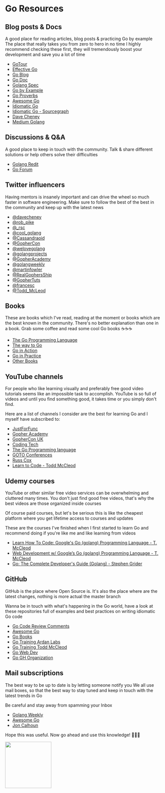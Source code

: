 # Go Resources

## Blog posts & Docs

A good place for reading articles, blog posts & practicing Go by example
The place that really takes you from zero to hero in no time
I highly recommend checking these first, they will tremendously
boost your development and save you a lot of time

- [GoTour](https://tour.golang.org/welcome/1)
- [Effective Go](https://golang.org/doc/effective_go.html)
- [Go Blog](https://blog.golang.org/)
- [Go Doc](https://godoc.org/)
- [Golang Spec](https://golang.org/)
- [Go by Example](https://gobyexample.com/)
- [Go Proverbs](https://go-proverbs.github.io/)
- [Awesome Go](https://github.com/avelino/awesome-go)
- [Idiomatic Go](https://dmitri.shuralyov.com/idiomatic-go)
- [Idiomatic Go - Sourcegraph](https://about.sourcegraph.com/go/idiomatic-go)
- [Dave Cheney](https://dave.cheney.net/)
- [Medium Golang](https://medium.com/search?q=golang)

## Discussions & Q&A

A good place to keep in touch with the community. Talk & share
different solutions or help others solve their difficulties

- [Golang Redit](https://www.reddit.com/r/golang)
- [Go Forum](https://forum.golangbridge.org/)

## Twitter influencers

Having mentors is insanely important and can drive the wheel so much
faster in software engineering. Make sure to follow the best of the
best in the community and keep up with the latest news

- [@davecheney](https://twitter.com/@davecheney)
- [@rob_pike](https://twitter.com/@rob_pike)
- [@_rsc](https://twitter.com/@_rsc)
- [@cool_golang](https://twitter.com/@cool_golang)
- [@Cassandraoid](https://twitter.com/@Cassandraoid)
- [@GopherCon](https://twitter.com/@GopherCon)
- [@welovegolang](https://twitter.com/@welovegolang)
- [@golangprojects](https://twitter.com/@golangprojects)
- [@GopherAcademy](https://twitter.com/@GopherAcademy)
- [@golangweekly](https://twitter.com/@golangweekly)
- [@martinfowler](https://twitter.com/@martinfowler)
- [@RealGophersShip](https://twitter.com/@RealGophersShip)
- [@GopherTuts](https://twitter.com/@GopherTuts)
- [@francesc](https://twitter.com/@francesc)
- [@Todd_McLeod](https://twitter.com/@Todd_McLeod)

## Books

These are books which I've read, reading at the moment or books which
are the best known in the community. There's no better explanation than
one in a book. Grab some coffee and read some cool Go books ☕☕☕

- [The Go Programming Language](https://www.amazon.com/Programming-Language-Addison-Wesley-Professional-Computing/dp/0134190440)
- [The way to Go](https://archive.org/details/TheWayToGo)
- [Go in Action](https://www.amazon.com/Go-Action-William-Kennedy/dp/1617291781)
- [Go in Practice](https://www.amazon.com/gp/product/1633430073/ref=x_gr_w_bb?ie=UTF8&tag=x_gr_w_bb-20&linkCode=as2&camp=1789&creative=9325&creativeASIN=1633430073&SubscriptionId=1MGPYB6YW3HWK55XCGG2)
- [Other Books](https://github.com/golang/go/wiki/Books)

## YouTube channels

For people who like learning visually and preferably free good video
tutorials seems like an impossible task to accomplish. YouTube is
so full of videos and until you find something good, it takes time
or you simply don't find. 

Here are a list of channels I consider are the best for learning Go
and I myself have subscribed to:

- [JustForFunc](https://www.youtube.com/channel/UC_BzFbxG2za3bp5NRRRXJSw)
- [Gopher Academy](https://www.youtube.com/channel/UCx9QVEApa5BKLw9r8cnOFEA/feed)
- [GopherCon UK](https://www.youtube.com/channel/UC9ZNrGdT2aAdrNbX78lbNlQ)
- [Coding Tech](https://www.youtube.com/channel/UCtxCXg-UvSnTKPOzLH4wJaQ)
- [The Go Programming language](https://www.youtube.com/user/gocoding)
- [GOTO Conferences](https://www.youtube.com/user/GotoConferences)
- [Russ Cox](https://www.youtube.com/user/rscgolang)
- [Learn to Code - Todd McCleod](https://www.youtube.com/user/toddmcleod)

## Udemy courses

YouTube or other similar free video services can be overwhelming
and cluttered many times. You don't just find good free videos, that's
why the best videos are those organized inside courses

Of course paid courses, but let's be serious this is like the cheapest
platform where you get lifetime access to courses and updates

These are the courses I've finished when I first started to learn Go
and recommend doing if you're like me and like learning from
videos

- [Learn How To Code: Google's Go (golang) Programming Language - T. McCleod](https://github.com/golang/go/wiki/Books)
- [Web Development w/ Google’s Go (golang) Programming Language - T. McCleod](https://github.com/golang/go/wiki/Books)
- [Go: The Complete Developer's Guide (Golang) - Stephen Grider](https://github.com/golang/go/wiki/Books)

## GitHub

GitHub is the place where Open Source is. It's also the place where
are the latest changes, nothing is more actual the master branch

Wanna be in touch with what's happening in the Go world, have a
look at these repositories full of examples and best practices on
writing idiomatic Go code

- [Go Code Review Comments](https://github.com/golang/go/wiki/CodeReviewComments)
- [Awesome Go](https://github.com/avelino/awesome-go)
- [Go Books](https://github.com/golang/go/wiki/Books)
- [Go Training Ardan Labs](https://github.com/ardanlabs/gotraining)
- [Go Training Todd McCleod](https://github.com/GoesToEleven/GolangTraining)
- [Go Web Dev](https://github.com/GoesToEleven/golang-web-dev)
- [Go GH Organization](https://github.com/golang)

## Mail subscriptions

The best way to be up to date is by letting someone notify you
We all use mail boxes, so that the best way to stay tuned and keep in
touch with the latest trends in Go

Be careful and stay away from spamming your Inbox

- [Golang Weekly](https://golangweekly.com/)
- [Awesome Go](https://go.libhunt.com/newsletter)
- [Jon Calhoun](https://www.calhoun.io/)

Hope this was useful. Now go ahead and use this knowledge! 🚀🚀🚀

<img src="https://github.com/gophertuts/go-basics/raw/master/gophertuts.svg?sanitize=true" width="150px"/>
